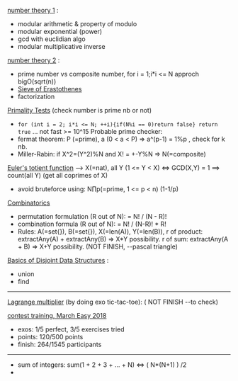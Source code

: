 [number theory 1](https://www.hackerearth.com/fr/practice/math/number-theory/basic-number-theory-1/tutorial/) :
- modular arithmetic & property of modulo
- modular exponential (power)
- gcd with euclidian algo
- modular multiplicative inverse

[number theory 2](https://www.hackerearth.com/fr/practice/math/number-theory/basic-number-theory-2/tutorial/) :
- prime number vs composite number, for i = 1;i*i <= N approch bigO(sqrt(n))
- [Sieve of Erastothenes](https://en.wikipedia.org/wiki/Sieve_of_Eratosthenes)
- factorization

[Primality Tests](https://www.hackerearth.com/fr/practice/math/number-theory/primality-tests/tutorial/) (check number is prime nb or not)
- `for (int i = 2; i*i <= N; ++i){if(N%i == 0)return false} return true` ... not fast >= 10^15
Probable prime checker:
- fermat theorem: P (=prime), a (0 < a < P) => a^(p-1) = 1%p , check for k nb.
- Miller-Rabin: if X^2=(Y^2)%N and X! = +-Y%N => N(=composite)

[Euler's totient function](https://www.hackerearth.com/fr/practice/math/number-theory/totient-function/tutorial/)
--> X(=nat), all Y (1 <= Y < X) <=> GCD(X,Y) = 1 ==> count(all Y) (get all coprimes of X)
- avoid bruteforce using: N∏p(=prime, 1 <= p < n) (1-1/p)

[Combinatorics](https://www.hackerearth.com/fr/practice/math/combinatorics/basics-of-combinatorics/tutorial/)
- permutation formulation (R out of N): = N! / (N - R)!
- combination formula (R out of N): = N! / (N-R)! * R!
- Rules: A(=set{}), B(=set{}), X(=len(A)), Y(=len(B)), r of product: extractAny(A) + extractAny(B) => X*Y possibility. r of sum: extractAny(A + B) => X+Y possibility.
(NOT FINISH, --pascal triangle)

[Basics of Disjoint Data Structures](https://www.hackerearth.com/fr/practice/data-structures/disjoint-data-strutures/basics-of-disjoint-data-structures/tutorial/) :
- union
- find

-------------

[Lagrange multiplier](https://en.wikipedia.org/wiki/Lagrange_multiplier)  (by doing exo tic-tac-toe):
( NOT FINISH --to check)

[contest training, March Easy 2018](https://www.hackerearth.com/en-us/challenge/competitive/march-easy-18/)
- exos: 1/5 perfect, 3/5 exercises tried
- points: 120/500 points
- finish: 264/1545 participants


------------
- sum of integers: sum(1 + 2 + 3 + ... + N) <=> ( N*(N+1) ) /2
- 
